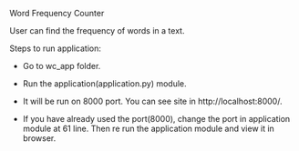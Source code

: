 Word Frequency Counter

User can find the frequency of words in a text.

Steps to run application:

- Go to wc_app folder.

- Run the application(application.py) module.

- It will be run on 8000 port. You can see site in http://localhost:8000/.

- If you have already used the port(8000), change the port in application module at 61 line. Then re run the application module and view it in browser.
